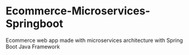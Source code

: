 # Ecommerce-Microservices-Springboot
Ecommerce web app made with microservices architecture with Spring Boot Java Framework
